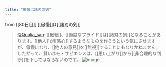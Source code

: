 ```yaml
---
title: "傲慢は諸刃の剣"
---
```


from [[80日目]]
[[傲慢]]は[[諸刃の剣]]
> [@Qualia_san](https://twitter.com/Qualia_san/status/1633477972144586753?s=20): [[傲慢]]、[[過度なプライド]]は[[諸刃の剣]]となることがあります。[[他人]]が[[感心]]するようなものを作ろうという気にさせますが、傲慢になり、[[他人の意見]]を[[無視]]することにもなりかねません。したがって、賢いホモ・サピエンスは、[[思い上がり]]から[[非合理的な判断]]を下してはならないのです。
> ![image](https://pbs.twimg.com/media/FqtHdXjaMAAETJt.png)

